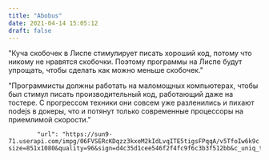 ```yaml
---
title: "Abobus"
date: 2021-04-14 15:05:12
draft: false
---
```


"Куча скобочек в Лиспе стимулирует писать хороший код, потому что никому не нравятся скобочки. Поэтому программы на Лиспе будут упрощать, чтобы сделать как можно меньше скобочек."

"Программисты должны работать на маломощных компьютерах, чтобы был стимул писать производительный код, работающий даже на тостере. С прогрессом техники они совсем уже разленились и пихают nodejs в докеры, что и потянут только современные процессоры на приемлимой скорости."

            "url": "https://sun9-71.userapi.com/impg/06FVSERcKDqzz3kxeM2kIdLvqITE5tigsFPqqA/v5TfoIw6k9c.jpg?size=851x1080&quality=96&sign=d4c35d1cee546f2f4fc9f6c3b3f512bb&c_uniq_tag=8c5an_O44U_7_j6jTmtZybp2mi7RxCh2hiO8DG4p42w&type=album",
